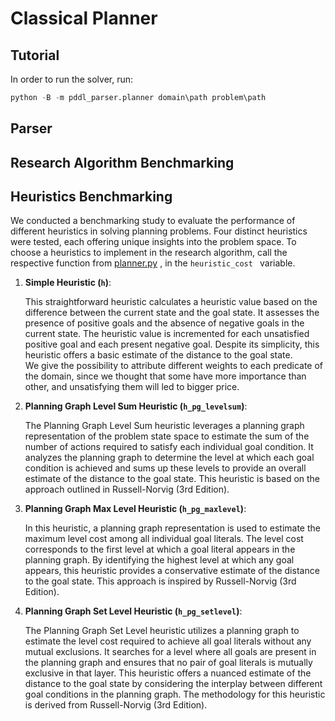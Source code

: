 # Classical Planner

## Tutorial
In order to run the solver, run:

```python
python -B -m pddl_parser.planner domain\path problem\path
```

## Parser

## Research Algorithm Benchmarking

## Heuristics Benchmarking

We conducted a benchmarking study to evaluate the performance of different heuristics in solving planning problems. Four distinct heuristics were tested, each offering unique insights into the problem space.
To choose a heuristics to implement in the research algorithm, call the respective function from [planner.py]([https://github.com/user/repository/blob/branch/path/to/file](https://github.com/Salahidine2002/Plannif_auto/blob/main/pddl_parser/planner.py))
, in the ```heuristic_cost ``` variable.

1. **Simple Heuristic (`h`)**:

   This straightforward heuristic calculates a heuristic value based on the difference between the current state and the goal state. It assesses the presence of positive goals and the absence of negative goals in the current state. The heuristic value is incremented for each unsatisfied positive goal and each present negative goal. Despite its simplicity, this heuristic offers a basic estimate of the distance to the goal state.  
   We give the possibility to attribute different weights to each predicate of the domain, since we thought that some have more importance than other, and unsatisfying them will led to bigger price.

2. **Planning Graph Level Sum Heuristic (`h_pg_levelsum`)**:

   The Planning Graph Level Sum heuristic leverages a planning graph representation of the problem state space to estimate the sum of the number of actions required to satisfy each individual goal condition. It analyzes the planning graph to determine the level at which each goal condition is achieved and sums up these levels to provide an overall estimate of the distance to the goal state. This heuristic is based on the approach outlined in Russell-Norvig (3rd Edition).

3. **Planning Graph Max Level Heuristic (`h_pg_maxlevel`)**:

   In this heuristic, a planning graph representation is used to estimate the maximum level cost among all individual goal literals. The level cost corresponds to the first level at which a goal literal appears in the planning graph. By identifying the highest level at which any goal appears, this heuristic provides a conservative estimate of the distance to the goal state. This approach is inspired by Russell-Norvig (3rd Edition).

4. **Planning Graph Set Level Heuristic (`h_pg_setlevel`)**:

   The Planning Graph Set Level heuristic utilizes a planning graph to estimate the level cost required to achieve all goal literals without any mutual exclusions. It searches for a level where all goals are present in the planning graph and ensures that no pair of goal literals is mutually exclusive in that layer. This heuristic offers a nuanced estimate of the distance to the goal state by considering the interplay between different goal conditions in the planning graph. The methodology for this heuristic is derived from Russell-Norvig (3rd Edition).
